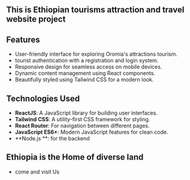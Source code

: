 
## This is Ethiopian tourisms attraction and travel website project

## Features

- User-friendly interface for exploring Oromia's attractions tourism.
- tourist authentication with a registration and login system.
- Responsive design for seamless access on mobile devices.
- Dynamic content management using React components.
- Beautifully styled using Tailwind CSS for a modern look.

## Technologies Used

- **ReactJS**: A JavaScript library for building user interfaces.
- **Tailwind CSS**: A utility-first CSS framework for styling.
- **React Router**: For navigation between different pages.
- **JavaScript ES6+**: Modern JavaScript features for clean code.
- **Node.js **: for the backend

## Ethiopia is the Home of diverse land
- come and visit Us 









